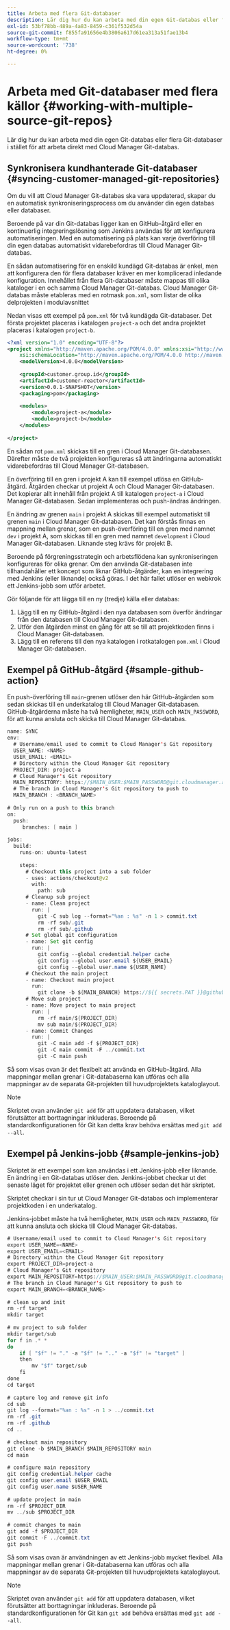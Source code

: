 ```yaml
---
title: Arbeta med flera Git-databaser
description: Lär dig hur du kan arbeta med din egen Git-databas eller flera Git-databaser i stället för att arbeta direkt med Cloud Manager Git-databas.
exl-id: 53bf78bb-489a-4a83-8459-c361f532d54a
source-git-commit: f855fa91656e4b3806a617d61ea313a51fae13b4
workflow-type: tm+mt
source-wordcount: '738'
ht-degree: 0%

---
```


# Arbeta med Git-databaser med flera källor {#working-with-multiple-source-git-repos}

Lär dig hur du kan arbeta med din egen Git-databas eller flera Git-databaser i stället för att arbeta direkt med Cloud Manager Git-databas.

## Synkronisera kundhanterade Git-databaser {#syncing-customer-managed-git-repositories}

Om du vill att Cloud Manager Git-databas ska vara uppdaterad, skapar du en automatisk synkroniseringsprocess om du använder din egen databas eller databaser.

Beroende på var din Git-databas ligger kan en GitHub-åtgärd eller en kontinuerlig integreringslösning som Jenkins användas för att konfigurera automatiseringen. Med en automatisering på plats kan varje överföring till din egen databas automatiskt vidarebefordras till Cloud Manager Git-databas.

En sådan automatisering för en enskild kundägd Git-databas är enkel, men att konfigurera den för flera databaser kräver en mer komplicerad inledande konfiguration. Innehållet från flera Git-databaser måste mappas till olika kataloger i en och samma Cloud Manager Git-databas. Cloud Manager Git-databas måste etableras med en rotmask `pom.xml`, som listar de olika delprojekten i modulavsnittet

Nedan visas ett exempel på `pom.xml` för två kundägda Git-databaser. Det första projektet placeras i katalogen `project-a` och det andra projektet placeras i katalogen `project-b`.

```xml
<?xml version="1.0" encoding="UTF-8"?>
<project xmlns="http://maven.apache.org/POM/4.0.0" xmlns:xsi="http://www.w3.org/2001/XMLSchema-instance"
    xsi:schemaLocation="http://maven.apache.org/POM/4.0.0 http://maven.apache.org/maven-v4_0_0.xsd">
    <modelVersion>4.0.0</modelVersion>
  
    <groupId>customer.group.id</groupId>
    <artifactId>customer-reactor</artifactId>
    <version>0.0.1-SNAPSHOT</version>
    <packaging>pom</packaging>
  
    <modules>
        <module>project-a</module>
        <module>project-b</module>
    </modules>
  
</project>
```

En sådan rot `pom.xml` skickas till en gren i Cloud Manager Git-databasen. Därefter måste de två projekten konfigureras så att ändringarna automatiskt vidarebefordras till Cloud Manager Git-databasen.

En överföring till en gren i projekt A kan till exempel utlösa en GitHub-åtgärd. Åtgärden checkar ut projekt A och Cloud Manager Git-databasen. Det kopierar allt innehåll från projekt A till katalogen `project-a` i Cloud Manager Git-databasen. Sedan implementeras och push-ändras ändringen.

En ändring av grenen `main` i projekt A skickas till exempel automatiskt till grenen `main` i Cloud Manager Git-databasen. Det kan förstås finnas en mappning mellan grenar, som en push-överföring till en gren med namnet `dev` i projekt A, som skickas till en gren med namnet `development` i Cloud Manager Git-databasen. Liknande steg krävs för projekt B.

Beroende på förgreningsstrategin och arbetsflödena kan synkroniseringen konfigureras för olika grenar. Om den använda Git-databasen inte tillhandahåller ett koncept som liknar GitHub-åtgärder, kan en integrering med Jenkins (eller liknande) också göras. I det här fallet utlöser en webkrok ett Jenkins-jobb som utför arbetet.

Gör följande för att lägga till en ny (tredje) källa eller databas:

1. Lägg till en ny GitHub-åtgärd i den nya databasen som överför ändringar från den databasen till Cloud Manager Git-databasen.
1. Utför den åtgärden minst en gång för att se till att projektkoden finns i Cloud Manager Git-databasen.
1. Lägg till en referens till den nya katalogen i rotkatalogen `pom.xml` i Cloud Manager Git-databasen.

## Exempel på GitHub-åtgärd {#sample-github-action}

En push-överföring till `main`-grenen utlöser den här GitHub-åtgärden som sedan skickas till en underkatalog till Cloud Manager Git-databasen. GitHub-åtgärderna måste ha två hemligheter, `MAIN_USER` och `MAIN_PASSWORD`, för att kunna ansluta och skicka till Cloud Manager Git-databas.

```java
name: SYNC
env:
  # Username/email used to commit to Cloud Manager's Git repository
  USER_NAME: <NAME>
  USER_EMAIL: <EMAIL>
  # Directory within the Cloud Manager Git repository
  PROJECT_DIR: project-a
  # Cloud Manager's Git repository
  MAIN_REPOSITORY: https://$MAIN_USER:$MAIN_PASSWORD@git.cloudmanager.adobe.com/<PATH>
  # The branch in Cloud Manager's Git repository to push to
  MAIN_BRANCH : <BRANCH_NAME>
 
# Only run on a push to this branch
on:
  push:
     branches: [ main ]
 
jobs:
  build:
    runs-on: ubuntu-latest
 
    steps:
      # Checkout this project into a sub folder
      - uses: actions/checkout@v2
        with:
          path: sub
      # Cleanup sub project
      - name: Clean project
        run: |
          git -C sub log --format="%an : %s" -n 1 > commit.txt
          rm -rf sub/.git
          rm -rf sub/.github
      # Set global git configuration
      - name: Set git config
        run: |
          git config --global credential.helper cache
          git config --global user.email ${USER_EMAIL}
          git config --global user.name ${USER_NAME}
      # Checkout the main project
      - name: Checkout main project
        run:
          git clone -b ${MAIN_BRANCH} https://${{ secrets.PAT }}@github.com/${MAIN_REPOSITORY}.git main 
      # Move sub project
      - name: Move project to main project
        run: |
          rm -rf main/${PROJECT_DIR} 
          mv sub main/${PROJECT_DIR}
      - name: Commit Changes
        run: |
          git -C main add -f ${PROJECT_DIR}
          git -C main commit -F ../commit.txt
          git -C main push
```

Så som visas ovan är det flexibelt att använda en GitHub-åtgärd. Alla mappningar mellan grenar i Git-databaserna kan utföras och alla mappningar av de separata Git-projekten till huvudprojektets kataloglayout.

>[!NOTE]
>
>Skriptet ovan använder `git add` för att uppdatera databasen, vilket förutsätter att borttagningar inkluderas. Beroende på standardkonfigurationen för Git kan detta krav behöva ersättas med `git add --all`.

## Exempel på Jenkins-jobb {#sample-jenkins-job}

Skriptet är ett exempel som kan användas i ett Jenkins-jobb eller liknande. En ändring i en Git-databas utlöser den. Jenkins-jobbet checkar ut det senaste läget för projektet eller grenen och utlöser sedan det här skriptet.

Skriptet checkar i sin tur ut Cloud Manager Git-databas och implementerar projektkoden i en underkatalog.

Jenkins-jobbet måste ha två hemligheter, `MAIN_USER` och `MAIN_PASSWORD`, för att kunna ansluta och skicka till Cloud Manager Git-databas.

```java
# Username/email used to commit to Cloud Manager's Git repository
export USER_NAME=<NAME>
export USER_EMAIL=<EMAIL>
# Directory within the Cloud Manager Git repository
export PROJECT_DIR=project-a
# Cloud Manager's Git repository
export MAIN_REPOSITORY=https://$MAIN_USER:$MAIN_PASSWORD@git.cloudmanager.adobe.com/<PATH>
# The branch in Cloud Manager's Git repository to push to
export MAIN_BRANCH=<BRANCH_NAME>
 
# clean up and init
rm -rf target
mkdir target
 
# mv project to sub folder
mkdir target/sub
for f in .* *
do
    if [ "$f" != "." -a "$f" != ".." -a "$f" != "target" ]
    then
        mv "$f" target/sub
    fi
done
cd target
 
# capture log and remove git info
cd sub
git log --format="%an : %s" -n 1 > ../commit.txt
rm -rf .git
rm -rf .github
cd ..
 
# checkout main repository
git clone -b $MAIN_BRANCH $MAIN_REPOSITORY main
cd main
 
# configure main repository
git config credential.helper cache
git config user.email $USER_EMAIL
git config user.name $USER_NAME
 
# update project in main
rm -rf $PROJECT_DIR
mv ../sub $PROJECT_DIR
 
# commit changes to main
git add -f $PROJECT_DIR
git commit -F ../commit.txt
git push
```

Så som visas ovan är användningen av ett Jenkins-jobb mycket flexibel. Alla mappningar mellan grenar i Git-databaserna kan utföras och alla mappningar av de separata Git-projekten till huvudprojektets kataloglayout.

>[!NOTE]
>
>Skriptet ovan använder `git add` för att uppdatera databasen, vilket förutsätter att borttagningar inkluderas. Beroende på standardkonfigurationen för Git kan `git add` behöva ersättas med `git add --all`.
